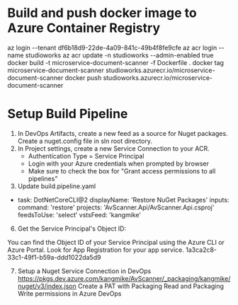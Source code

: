 # Build and push docker image to Azure Container Registry

az login --tenant df6b18d9-22de-4a09-841c-49b4f8fe9cfe
az acr login --name studioworks
az acr update -n studioworks --admin-enabled true
docker build -t microservice-document-scanner -f Dockerfile .
docker tag microservice-document-scanner studioworks.azurecr.io/microservice-document-scanner
docker push studioworks.azurecr.io/microservice-document-scanner

# Setup Build Pipeline
1. In DevOps Artifacts, create a new feed as a source for Nuget packages. Create a nuget.config file in sln root directory.
2. In Project settings, create a new Service Connection to your ACR.
   - Authentication Type = Service Principal
   - Login with your Azure credentials when prompted by browser
   - Make sure to check the box for "Grant access permissions to all pipelines"
5. Update build.pipeline.yaml
- task: DotNetCoreCLI@2
  displayName: 'Restore NuGet Packages'
  inputs:
    command: 'restore'
    projects: 'AvScanner.Api/AvScanner.Api.csproj'
    feedsToUse: 'select'
    vstsFeed: 'kangmike'
  
6. Get the Service Principal's Object ID:

You can find the Object ID of your Service Principal using the Azure CLI or Azure Portal. Look for App Registration for your app service.
1a3ca2c8-33c1-49f1-b59a-ddd1022da5d9

7. Setup a Nuget Service Connection in DevOps
https://pkgs.dev.azure.com/kangmike/AvScanner/_packaging/kangmike/nuget/v3/index.json
Create a PAT with Packaging Read and Packaging Write permissions in Azure DevOps

